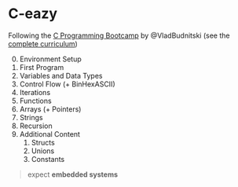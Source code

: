 # C-eazy

Following the [C Programming Bootcamp](https://www.udemy.com/course/c-programming-for-beginners-programming-in-c/) by @VladBudnitski (see the [complete curriculum](/docs/curriculum.md))


0. Environment Setup
1. First Program
2. Variables and Data Types
3. Control Flow (+ BinHexASCII)
4. Iterations
5. Functions
6. Arrays (+ Pointers)
7. Strings
8. Recursion
9. Additional Content
   1.  Structs
   2.  Unions
   3.  Constants


<!--
## Information

Every **section** above may lead to specific files and directories.

The repo is structured in the following manner:
- [docs](/docs/) ————> theory & cheatsheets
- [scripts](/scripts/) ———> automation
- [source](/source/) ———> well-commented C code
  - [bin](/source/bin/) ———> compiled executables


The **documentation** is spread in the following manner:
- [Clang-course](/docs/Clang-course.md) ———> course docs (**main**)
- [Clang-wiki](/docs/Clang-wiki.md) ————> C documentation
- [Source C files](/source/) ———> clean code
-->

> expect **embedded systems**